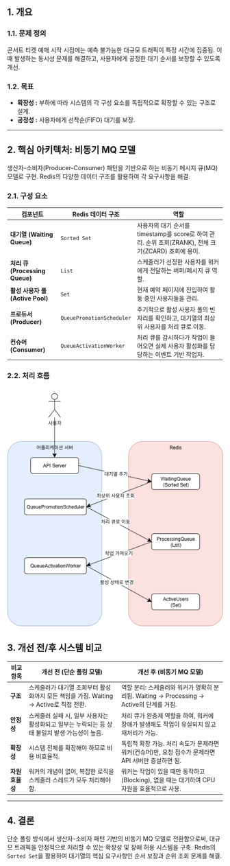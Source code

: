 ## 1. 개요

### 1.1. 문제 정의

콘서트 티켓 예매 시작 시점에는 예측 불가능한 대규모 트래픽이 특정 시간에 집중됨. 
이때 발생하는 동시성 문제를 해결하고, 사용자에게 공정한 대기 순서를 보장할 수 있도록 개선.

### 1.2. 목표

- **확장성 :** 부하에 따라 시스템의 각 구성 요소를 독립적으로 확장할 수 있는 구조로 설계.
- **공정성 :** 사용자에게 선착순(FIFO) 대기를 보장.

---

## 2. 핵심 아키텍처: 비동기 MQ 모델

생산자-소비자(Producer-Consumer) 패턴을 기반으로 하는 비동기 메시지 큐(MQ) 모델로 구현. 
Redis의 다양한 데이터 구조를 활용하여 각 요구사항을 해결.

### 2.1. 구성 요소

| 컴포넌트 | Redis 데이터 구조 | 역할                                                                      |
| --- | --- |-------------------------------------------------------------------------|
| **대기열 (Waiting Queue)** | `Sorted Set` | 사용자의 대기 순서를 timestamp를 score로 하여 관리. 순위 조회(ZRANK), 전체 크기(ZCARD) 조회에 용이. |
| **처리 큐 (Processing Queue)** | `List` | 스케줄러가 선정한 사용자를 워커에게 전달하는 버퍼/메시지 큐 역할.                                   |
| **활성 사용자 풀 (Active Pool)** | `Set` | 현재 예약 페이지에 진입하여 활동 중인 사용자들을 관리.                                         |
| **프로듀서 (Producer)** | `QueuePromotionScheduler` | 주기적으로 활성 사용자 풀의 빈자리를 확인하고, 대기열의 최상위 사용자를 처리 큐로 이동.                      |
| **컨슈머 (Consumer)** | `QueueActivationWorker` | 처리 큐를 감시하다가 작업이 들어오면 실제 사용자 활성화를 담당하는 이벤트 기반 작업자.                       |

### 2.2. 처리 흐름
![WaitingQueue.png](WaitingQueue.png)
---

## 3. 개선 전/후 시스템 비교

| 비교 항목 | 개선 전 (단순 폴링 모델) | 개선 후 (비동기 MQ 모델) |
| --- | --- | --- |
| **구조** | 스케줄러가 대기열 조회부터 활성화까지 모든 책임을 가짐. Waiting -> Active로 직접 전환. | 역할 분리: 스케줄러와 워커가 명확히 분리됨. Waiting -> Processing -> Active의 단계를 거침. |
| **안정성** | 스케줄러 실패 시, 일부 사용자는 활성화되고 일부는 누락되는 등 상태 불일치 발생 가능성이 높음. | 처리 큐가 완충제 역할을 하여, 워커에 장애가 발생해도 작업이 유실되지 않고 재처리가 가능. |
| **확장성** | 시스템 전체를 확장해야 하므로 비용 비효율적. | 독립적 확장 가능. 처리 속도가 문제라면 워커(컨슈머)만, 요청 접수가 문제라면 API 서버만 증설하면 됨. |
| **자원 효율성** | 워커의 개념이 없어, 복잡한 로직을 스케줄러 스레드가 모두 처리해야 함. | 워커는 작업이 있을 때만 동작하고(Blocking), 없을 때는 대기하여 CPU 자원을 효율적으로 사용. |

---

## 4. 결론

단순 폴링 방식에서 생산자-소비자 패턴 기반의 비동기 MQ 모델로 전환함으로써, 
대규모 트래픽을 안정적으로 처리할 수 있는 확장성 및 장애 허용 시스템을 구축. 
Redis의 `Sorted Set`을 활용하여 대기열의 핵심 요구사항인 순서 보장과 순위 조회 문제를 해결.
